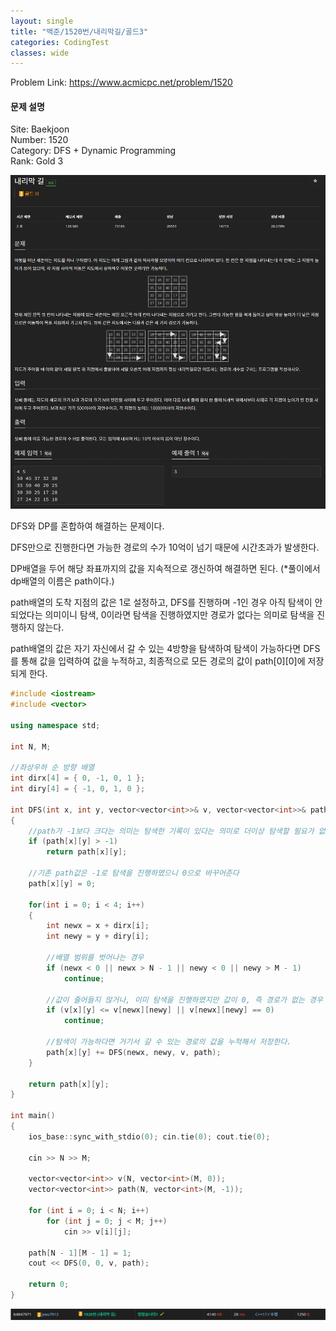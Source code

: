 ```yaml
---
layout: single
title: "백준/1520번/내리막길/골드3"
categories: CodingTest
classes: wide
---
```


Problem Link: <https://www.acmicpc.net/problem/1520>

#### 문제 설명

Site: Baekjoon   
Number: 1520   
Category: DFS + Dynamic Programming   
Rank: Gold 3

![백준1520번문제](/assets/images/CodingTest/백준1520번문제.png)

DFS와 DP를 혼합하여 해결하는 문제이다.

DFS만으로 진행한다면 가능한 경로의 수가 10억이 넘기 때문에 시간초과가 발생한다.

DP배열을 두어 해당 좌표까지의 값을 지속적으로 갱신하여 해결하면 된다. (*풀이에서 dp배열의 이름은 path이다.)

path배열의 도착 지점의 값은 1로 설정하고, DFS를 진행하며 -1인 경우 아직 탐색이 안되었다는 의미이니 탐색, 0이라면 탐색을 진행하였지만 경로가 없다는 의미로 탐색을 진행하지 않는다.

path배열의 값은 자기 자신에서 갈 수 있는 4방향을 탐색하여 탐색이 가능하다면 DFS를 통해 값을 입력하여 값을 누적하고, 최종적으로 모든 경로의 값이 path[0][0]에 저장되게 한다.

```cpp
#include <iostream>
#include <vector>

using namespace std;

int N, M;

//좌상우하 순 방향 배열
int dirx[4] = { 0, -1, 0, 1 };
int diry[4] = { -1, 0, 1, 0 };

int DFS(int x, int y, vector<vector<int>>& v, vector<vector<int>>& path)
{
    //path가 -1보다 크다는 의미는 탐색한 기록이 있다는 의미로 더이상 탐색할 필요가 없으니 저장된 값을 return한다
    if (path[x][y] > -1)
        return path[x][y];

    //기존 path값은 -1로 탐색을 진행하였으니 0으로 바꾸어준다
    path[x][y] = 0;

    for(int i = 0; i < 4; i++)
    {
        int newx = x + dirx[i];
        int newy = y + diry[i];

        //배열 범위를 벗어나는 경우
        if (newx < 0 || newx > N - 1 || newy < 0 || newy > M - 1)
            continue;

        //값이 줄어들지 않거나, 이미 탐색을 진행하였지만 값이 0, 즉 경로가 없는 경우
        if (v[x][y] <= v[newx][newy] || v[newx][newy] == 0)
            continue;

        //탐색이 가능하다면 거기서 갈 수 있는 경로의 값을 누적해서 저장한다.
        path[x][y] += DFS(newx, newy, v, path);
    }

	return path[x][y];
}

int main()
{
    ios_base::sync_with_stdio(0); cin.tie(0); cout.tie(0);

    cin >> N >> M;

    vector<vector<int>> v(N, vector<int>(M, 0));
    vector<vector<int>> path(N, vector<int>(M, -1));

    for (int i = 0; i < N; i++)
        for (int j = 0; j < M; j++)
            cin >> v[i][j];

    path[N - 1][M - 1] = 1;
    cout << DFS(0, 0, v, path);

    return 0;
}
```

![백준1520번](/assets/images/CodingTest/백준1520번.PNG)
